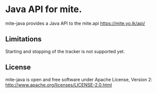 # Java API for mite.

mite-java provides a Java API to the mite.api https://mite.yo.lk/api/

## Limitations

Starting and stopping of the tracker is not supported yet.

## License
mite-java is open and free software under Apache License, Version 2: http://www.apache.org/licenses/LICENSE-2.0.html

